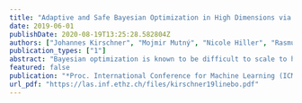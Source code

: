 ```yaml
---
title: "Adaptive and Safe Bayesian Optimization in High Dimensions via One-Dimensional Subspaces"
date: 2019-06-01
publishDate: 2020-08-19T13:25:28.582804Z
authors: ["Johannes Kirschner", "Mojmir Mutný", "Nicole Hiller", "Rasmus Ischebeck", "Andreas Krause"]
publication_types: ["1"]
abstract: "Bayesian optimization is known to be difficult to scale to high dimensions, because the acquisition step requires solving a non-convex optimization problem in the same search space. In order to scale the method and keep its benefits, we propose an algorithm (LineBO) that restricts the problem to a sequence of iteratively chosen one-dimensional sub-problems. We show that our algorithm converges globally and obtains a fast local rate when the function is strongly convex. Further, if the objective has an invariant subspace, our method automatically adapts to the effective dimension without changing the algorithm. Our method scales well to high dimensions and makes use of a global Gaussian process model. When combined with the SafeOpt algorithm to solve the sub-problems, we obtain the first safe Bayesian optimization algorithm with theoretical guarantees applicable in high-dimensional settings. We evaluate our method on multiple synthetic benchmarks, where we obtain competitive performance. Further, we deploy our algorithm to optimize the beam intensity of the Swiss Free Electron Laser with up to 40 parameters while satisfying safe operation constraints."
featured: false
publication: "*Proc. International Conference for Machine Learning (ICML)*"
url_pdf: "https://las.inf.ethz.ch/files/kirschner19linebo.pdf"
---
```


